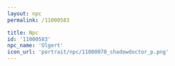```yaml
---
layout: npc
permalink: /11000583

title: Npc
id: '11000583'
npc_name: 'Olgert'
icon_url: 'portrait/npc/11000070_shadowdoctor_p.png'
---
```

